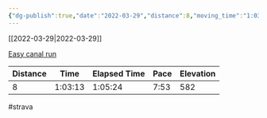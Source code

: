 ```yaml
---
{"dg-publish":true,"date":"2022-03-29","distance":8,"moving_time":"1:03:13","elapsed_time":"1:05:24","pace":"7:53","total_elevation_gain":582,"url":"https://www.strava.com/activities/6904552511","permalink":"/01-personal/strava/2022-03-29-easy-canal-run/","dgPassFrontmatter":true}
---
```



[[2022-03-29\|2022-03-29]]

[Easy canal run](https://www.strava.com/activities/6904552511)

| Distance | Time    | Elapsed Time | Pace | Elevation |
| -------- | ------- | ------------ | ---- | --------- |
| 8        | 1:03:13 | 1:05:24      | 7:53 | 582       |




#strava
